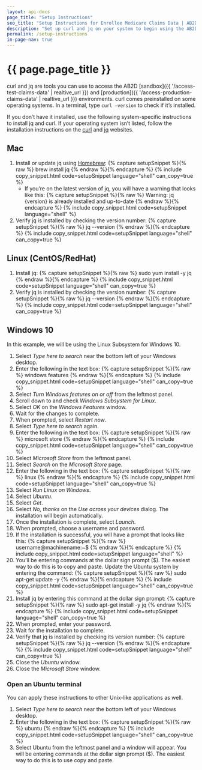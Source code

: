 ```yaml
---
layout: api-docs
page_title: "Setup Instructions"
seo_title: "Setup Instructions for Enrollee Medicare Claims Data | AB2D API"
description: "Set up curl and jq on your system to begin using the AB2D Medicare API and access your enrollees’ claims data."
permalink: /setup-instructions
in-page-nav: true
---
```


# {{ page.page_title }}

curl and jq are tools you can use to access the AB2D [sandbox]({{ '/access-test-claims-data' | realtive_url }}) and [production]({{ '/access-production-claims-data' | realtive_url }}) environments. curl comes preinstalled on some operating systems. In a terminal, type `curl –version` to check if it’s installed.

If you don’t have it installed, use the following system-specific instructions to install jq and curl. If your operating system isn’t listed, follow the installation instructions on the [curl](https://curl.se/) and [jq](https://jqlang.github.io/jq/) websites.

## Mac 

<ol>
    <li>
        Install or update jq using <a href="(https://brew.sh/)">Homebrew</a>:
{% capture setupSnippet %}{% raw %}
brew install jq        
{% endraw %}{% endcapture %}
{% include copy_snippet.html code=setupSnippet language="shell" can_copy=true %}
        <ul>
            <li>
        If you’re on the latest version of jq, you will have a warning that looks like this:
{% capture setupSnippet %}{% raw %}
Warning: jq {version} is already installed and up-to-date        
{% endraw %}{% endcapture %}
{% include copy_snippet.html code=setupSnippet language="shell" %}
            </li>
        </ul>
    </li>
    <li>
        Verify jq is installed by checking the version number:
{% capture setupSnippet %}{% raw %}
jq --version       
{% endraw %}{% endcapture %}
{% include copy_snippet.html code=setupSnippet language="shell" can_copy=true %}
    </li>
</ol>

## Linux (CentOS/RedHat)

<ol>
    <li>
        Install jq:
{% capture setupSnippet %}{% raw %}
sudo yum install -y jq
{% endraw %}{% endcapture %}
{% include copy_snippet.html code=setupSnippet language="shell" can_copy=true %}
    </li>
    <li>
        Verify jq is installed by checking the version number:
{% capture setupSnippet %}{% raw %}
jq --version       
{% endraw %}{% endcapture %}
{% include copy_snippet.html code=setupSnippet language="shell" can_copy=true %}
    </li>
</ol>

## Windows 10 

In this example, we will be using the Linux Subsystem for Windows 10.

<ol>
    <li>Select <em>Type here to search</em> near the bottom left of your Windows desktop.</li>
    <li>Enter the following in the text box:
{% capture setupSnippet %}{% raw %}
windows features
{% endraw %}{% endcapture %}
{% include copy_snippet.html code=setupSnippet language="shell" can_copy=true %}
    </li>
    <li>Select <em>Turn Windows features on or off</em> from the leftmost panel.</li>
    <li>Scroll down to and check <em>Windows Subsystem for Linux</em>.</li>
    <li>Select <em>OK</em> on the <em>Windows Features</em> window.</li>
    <li>Wait for the changes to complete.</li>
    <li>When prompted, select <em>Restart now</em>.</li>
    <li>Select <em>Type here to search</em> again.</li>
    <li>Enter the following in the text box:
{% capture setupSnippet %}{% raw %}
microsoft store
{% endraw %}{% endcapture %}
{% include copy_snippet.html code=setupSnippet language="shell" can_copy=true %}
    </li>
    <li>Select <em>Microsoft Store</em> from the leftmost panel.</li>
    <li>Select <em>Search</em> on the <em>Microsoft Store</em> page.</li>
    <li>Enter the following in the text box:
{% capture setupSnippet %}{% raw %}
linux
{% endraw %}{% endcapture %}
{% include copy_snippet.html code=setupSnippet language="shell" can_copy=true %}
    </li>
    <li>Select <em>Run Linux on Windows</em>.</li>
    <li>Select <em>Ubuntu</em>.</li>
    <li>Select <em>Get</em>.</li>
    <li>Select <em>No, thanks</em> on the <em>Use across your devices</em> dialog. The installation will begin automatically.</li>
    <li>Once the installation is complete, select <em>Launch</em>.</li>
    <li>When prompted, choose a username and password.</li>
    <li>If the installation is successful, you will have a prompt that looks like this:
{% capture setupSnippet %}{% raw %}
username@machinename:~$
{% endraw %}{% endcapture %}
{% include copy_snippet.html code=setupSnippet language="shell" %}
    </li>
    <li>You’ll be entering commands at the dollar sign prompt ($). The easiest way to do this is to copy and paste. Update the Ubuntu system by entering the command:
{% capture setupSnippet %}{% raw %}
sudo apt-get update -y
{% endraw %}{% endcapture %}
{% include copy_snippet.html code=setupSnippet language="shell" can_copy=true %}
    </li>
    <li>Install jq by entering this command at the dollar sign prompt:
{% capture setupSnippet %}{% raw %}
sudo apt-get install -y jq
{% endraw %}{% endcapture %}
{% include copy_snippet.html code=setupSnippet language="shell" can_copy=true %}
    </li>
    <li>When prompted, enter your password.</li>
    <li>Wait for the installation to complete.</li>
    <li>Verify that jq is installed by checking its version number:
{% capture setupSnippet %}{% raw %}
jq --version
{% endraw %}{% endcapture %}
{% include copy_snippet.html code=setupSnippet language="shell" can_copy=true %}
    </li>
    <li>Close the <em>Ubuntu</em> window.</li>
    <li>Close the <em>Microsoft Store</em> window.</li>
</ol>

### Open an Ubuntu terminal

You can apply these instructions to other Unix-like applications as well.

<ol>
    <li>Select <em>Type here to search</em> near the bottom left of your Windows desktop.</li>
    <li>Enter the following in the text box:
{% capture setupSnippet %}{% raw %}
ubuntu
{% endraw %}{% endcapture %}
{% include copy_snippet.html code=setupSnippet language="shell" can_copy=true %}
    </li>
    <li>
        Select Ubuntu from the leftmost panel and a window will appear. You will be entering commands at the dollar sign prompt ($). The easiest way to do this is to use copy and paste.
    </li>
</ol>
